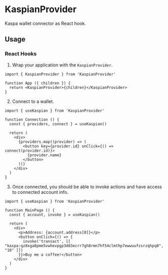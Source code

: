 # KaspianProvider
Kaspa wallet connector as React hook.

## Usage

### React Hooks

1. Wrap your application with the `KaspianProvider`.

```tsx
import { KaspianProvider } from 'KaspianProvider'

function App ({ children }) {
  return <KaspianProvider>{children}</KaspianProvider>
}
```

2. Connect to a wallet.

```tsx
import { useKaspian } from 'KaspianProvider'

function Connection () {
  const { providers, connect } = useKaspian()

  return (
    <div>
      {providers.map((provider) => (
        <button key={provider.id} onClick={() => connect(provider.id)}>
          {provider.name}
        </button>
      ))}
    </div>
  )
}
```

3. Once connected, you should be able to invoke actions and have access to connected account info.

```tsx
import { useKaspian } from 'KaspianProvider'

function MainPage () {
  const { account, invoke } = useKaspian()

  return (
    <div>
      <p>Address: {account.address[0]}</p>
      <button onClick={() => {
        invoke('transact', [[ "kaspa:qz8xga8pme5vwhevpgp3d83ecrr7gh8rmn7hf54clmthp7ewwuufzsrzqhpq0", "10" ]])
      }}>Buy me a coffee!</button>
    </div>
  )
}
```
